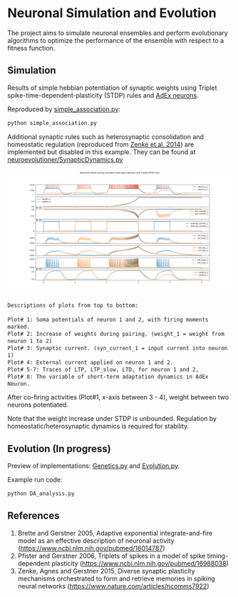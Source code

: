 # Neuronal Simulation and Evolution
The project aims to simulate neuronal ensembles and perform evolutionary algorithms to optimize the performance of the ensemble with respect to a fitness function.


## Simulation
Results of simple hebbian potentiation of synaptic weights using Triplet spike-time-dependent-plasticity (STDP) rules and [AdEx neurons](http://www.scholarpedia.org/article/Adaptive_exponential_integrate-and-fire_model).

Reproduced by [simple_association.py][simple_asso_code]:
```python
python simple_association.py
```

Additional synaptic rules such as heterosynaptic consolidation and homeostatic regulation (reproduced from [Zenke et al. 2014](https://www.nature.com/articles/ncomms7922)) are implemented but disabled in this example. They can be found at [neuroevolutioner/SynapticDynamics.py][Syn_dynamics_code]

![simple_asso_fig]

```
Descriptions of plots from top to bottom:

Plot# 1: Soma potentials of neuron 1 and 2, with firing moments marked.
Plot# 2: Increase of weights during pairing. (weight_1 = weight from neuron 1 to 2)
Plot# 3: Synaptic current. (syn_current_1 = input current into neuron 1) 
Plot# 4: External current applied on neuron 1 and 2.
Plot# 5-7: Traces of LTP, LTP_slow, LTD, for neuron 1 and 2,
Plot# 8: The variable of short-term adaptation dynamics in AdEx Neuron.  
```

After co-firing activities (Plot#1, x-axis between 3 - 4), weight between two neurons potentiated.

Note that the weight increase under STDP is unbounded. Regulation by homeostatic/heterosynaptic dynamics is required for stability.

## Evolution (In progress)

Preview of implementations: [Genetics.py][genetics_module] and [Evolution.py][evolution_module].

Example run code: 
```python
python DA_analysis.py
```  

## References

1. Brette and Gerstner 2005, Adaptive exponential integrate-and-fire model as an effective description of neuronal activity (https://www.ncbi.nlm.nih.gov/pubmed/16014787)
2. Pfister and Gerstner 2006, Triplets of spikes in a model of spike timing-dependent plasticity
(https://www.ncbi.nlm.nih.gov/pubmed/16988038)
3. Zenke, Agnes and Gerstner 2015, Diverse synaptic plasticity mechanisms orchestrated to form and retrieve memories in spiking neural networks (https://www.nature.com/articles/ncomms7922)


[simple_asso_fig]: figs/simple_association.png
[simple_asso_code]: simple_association.py
[evolution_code]: DA_analysis.py
[evolution_module]: neuroevolutioner/Evolution.py
[genetics_module]: neuroevolutioner/Genetics.py
[Syn_dynamics_code]: neuroevolutioner/SynapticDynamics.py
